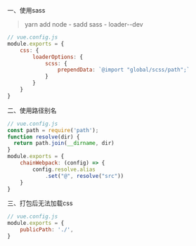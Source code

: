 一、使用sass

> yarn add node - sadd sass - loader--dev

``` JavaScript
// vue.config.js
module.exports = {
    css: {
        loaderOptions: {
            scss: {
                prependData: `@import "global/scss/path";` 
            }
        }
    }
}
```

二、使用路径别名

``` JavaScript
// vue.config.js
const path = require('path');
function resolve(dir) {
  return path.join(__dirname, dir)
}
module.exports = {
    chainWebpack: (config) => {
        config.resolve.alias
            .set("@", resolve("src"))
    }
}
```

三、打包后无法加载css

``` JavaScript
// vue.config.js
module.exports = {
    publicPath: './',
}
```

